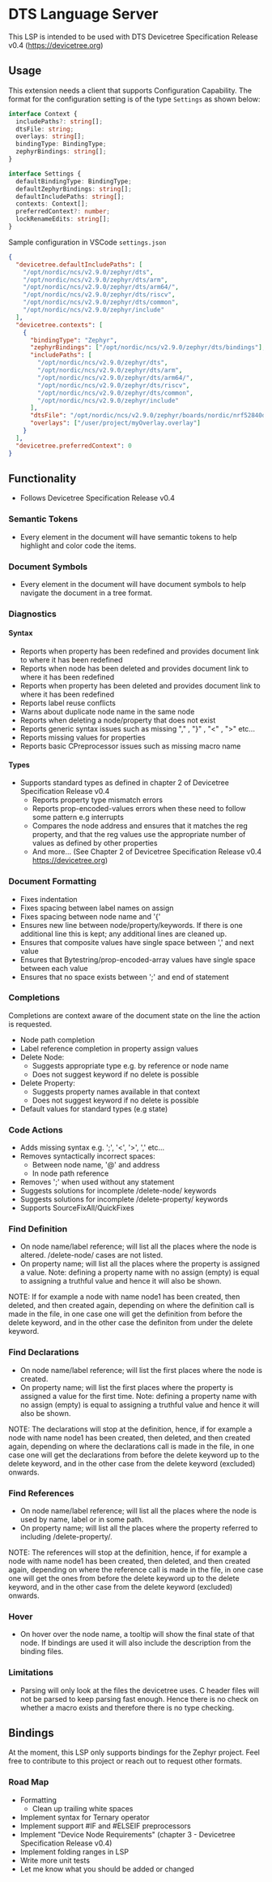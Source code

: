 # DTS Language Server

This LSP is intended to be used with DTS Devicetree Specification Release v0.4 (https://devicetree.org)

## Usage

This extension needs a client that supports Configuration Capability. The format for the configuration setting is of the type `Settings` as shown below:

```typescript
interface Context {
  includePaths?: string[];
  dtsFile: string;
  overlays: string[];
  bindingType: BindingType;
  zephyrBindings: string[];
}

interface Settings {
  defaultBindingType: BindingType;
  defaultZephyrBindings: string[];
  defaultIncludePaths: string[];
  contexts: Context[];
  preferredContext?: number;
  lockRenameEdits: string[];
}
```

Sample configuration in VSCode `settings.json`

```json
{
  "devicetree.defaultIncludePaths": [
    "/opt/nordic/ncs/v2.9.0/zephyr/dts",
    "/opt/nordic/ncs/v2.9.0/zephyr/dts/arm",
    "/opt/nordic/ncs/v2.9.0/zephyr/dts/arm64/",
    "/opt/nordic/ncs/v2.9.0/zephyr/dts/riscv",
    "/opt/nordic/ncs/v2.9.0/zephyr/dts/common",
    "/opt/nordic/ncs/v2.9.0/zephyr/include"
  ],
  "devicetree.contexts": [
    {
      "bindingType": "Zephyr",
      "zephyrBindings": ["/opt/nordic/ncs/v2.9.0/zephyr/dts/bindings"],
      "includePaths": [
        "/opt/nordic/ncs/v2.9.0/zephyr/dts",
        "/opt/nordic/ncs/v2.9.0/zephyr/dts/arm",
        "/opt/nordic/ncs/v2.9.0/zephyr/dts/arm64/",
        "/opt/nordic/ncs/v2.9.0/zephyr/dts/riscv",
        "/opt/nordic/ncs/v2.9.0/zephyr/dts/common",
        "/opt/nordic/ncs/v2.9.0/zephyr/include"
      ],
      "dtsFile": "/opt/nordic/ncs/v2.9.0/zephyr/boards/nordic/nrf52840dk/nrf52840dk_nrf52840.dts",
      "overlays": ["/user/project/myOverlay.overlay"]
    }
  ],
  "devicetree.preferredContext": 0
}
```

## Functionality

- Follows Devicetree Specification Release v0.4

### Semantic Tokens

- Every element in the document will have semantic tokens to help highlight and color code the items.

### Document Symbols

- Every element in the document will have document symbols to help navigate the document in a tree format.

### Diagnostics

#### Syntax

- Reports when property has been redefined and provides document link to where it has been redefined
- Reports when node has been deleted and provides document link to where it has been redefined
- Reports when property has been deleted and provides document link to where it has been redefined
- Reports label reuse conflicts
- Warns about duplicate node name in the same node
- Reports when deleting a node/property that does not exist
- Reports generic syntax issues such as missing "," , "}" , "<" , ">" etc...
- Reports missing values for properties
- Reports basic CPreprocessor issues such as missing macro name

#### Types

- Supports standard types as defined in chapter 2 of Devicetree Specification Release v0.4
  - Reports property type mismatch errors
  - Reports prop-encoded-values errors when these need to follow some pattern e.g interrupts
  - Compares the node address and ensures that it matches the reg property, and that the reg values use the appropriate number of values as defined by other properties
  - And more... (See Chapter 2 of Devicetree Specification Release v0.4 https://devicetree.org)

### Document Formatting

- Fixes indentation
- Fixes spacing between label names on assign
- Fixes spacing between node name and '{'
- Ensures new line between node/property/keywords. If there is one additional line this is kept; any additional lines are cleaned up.
- Ensures that composite values have single space between ',' and next value
- Ensures that Bytestring/prop-encoded-array values have single space between each value
- Ensures that no space exists between ';' and end of statement

### Completions

Completions are context aware of the document state on the line the action is requested.

- Node path completion
- Label reference completion in property assign values
- Delete Node:
  - Suggests appropriate type e.g. by reference or node name
  - Does not suggest keyword if no delete is possible
- Delete Property:
  - Suggests property names available in that context
  - Does not suggest keyword if no delete is possible
- Default values for standard types (e.g state)

### Code Actions

- Adds missing syntax e.g. ';', '<', '>', ',' etc...
- Removes syntactically incorrect spaces:
  - Between node name, '@' and address
  - In node path reference
- Removes ';' when used without any statement
- Suggests solutions for incomplete /delete-node/ keywords
- Suggests solutions for incomplete /delete-property/ keywords
- Supports SourceFixAll/QuickFixes

### Find Definition

- On node name/label reference; will list all the places where the node is altered. /delete-node/ cases are not listed.
- On property name; will list all the places where the property is assigned a value. Note: defining a property name with no assign (empty) is equal to assigning a truthful value and hence it will also be shown.

NOTE: If for example a node with name node1 has been created, then deleted, and then created again, depending on where the definition call is made in the file, in one case one will get the definition from before the delete keyword, and in the other case the definiton from under the delete keyword.

### Find Declarations

- On node name/label reference; will list the first places where the node is created.
- On property name; will list the first places where the property is assigned a value for the first time. Note: defining a property name with no assign (empty) is equal to assigning a truthful value and hence it will also be shown.

NOTE: The declarations will stop at the definition, hence, if for example a node with name node1 has been created, then deleted, and then created again, depending on where the declarations call is made in the file, in one case one will get the declarations from before the delete keyword up to the delete keyword, and in the other case from the delete keyword (excluded) onwards.

### Find References

- On node name/label reference; will list all the places where the node is used by name, label or in some path.
- On property name; will list all the places where the property referred to including /delete-property/.

NOTE: The references will stop at the definition, hence, if for example a node with name node1 has been created, then deleted, and then created again, depending on where the reference call is made in the file, in one case one will get the ones from before the delete keyword up to the delete keyword, and in the other case from the delete keyword (excluded) onwards.

### Hover

- On hover over the node name, a tooltip will show the final state of that node. If bindings are used it will also include the description from the binding files.

### Limitations

- Parsing will only look at the files the devicetree uses. C header files will not be parsed to keep parsing fast enough. Hence there is no check on whether a macro exists and therefore there is no type checking.

## Bindings

At the moment, this LSP only supports bindings for the Zephyr project. Feel free to contribute to this project or reach out to request other formats.

### Road Map

- Formatting
  - Clean up trailing white spaces
- Implement syntax for Ternary operator
- Implement support #IF and #ELSEIF preprocessors
- Implement "Device Node Requirements" (chapter 3 - Devicetree Specification Release v0.4)
- Implement folding ranges in LSP
- Write more unit tests
- Let me know what you should be added or changed
